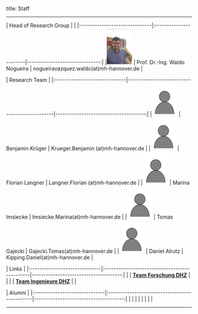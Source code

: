 title: Staff

- - - 

| Head of Research Group                                   |                                      |
|:------------------------------|:-----------------------|-------------------------------:|
|![Portrait](staff/Nogueiraklein.jpg) | Prof. Dr.-Ing. Waldo Nogueira | nogueiravazquez.waldo(at)mh-hannover.de   |

 

| Research Team                                                                                                      |
|:------------------------------|:----------------------------------------------|--------------------------------------:|
|![Portrait](staff/empty.jpg) | Benjamin Krüger        | Krueger.Benjamin (at)mh-hannover.de |
|![Portrait](staff/empty.jpg)	| Florian Langner        | Langner.Florian (at)mh-hannover.de	 |
|![Portrait](staff/empty.jpg)	| Marina Imsiecke 			 | Imsiecke.Marina(at)mh-hannover.de	 |
|![Portrait](staff/empty.jpg)	| Tomas Gajecki 				 | Gajecki.Tomas(at)mh-hannover.de	   |
|![Portrait](staff/empty.jpg)	| Daniel Alrutz 				 | Kipping.Daniel(at)mh-hannover.de	   |




| Links                                                                                                      |
|:------------------------------|:----------------------------------------------|--------------------------------------:|
| | **[Team Forschung DHZ](https://www.hoerzentrum-hannover.de/wir-ueber-uns/team/forschung/)**    |      |
|	| **[Team Ingenieure DHZ](https://www.hoerzentrum-hannover.de/wir-ueber-uns/team/ingenieure/)** 	|  	   |



| Alumni                                                                                                     |
|:------------------------------|:----------------------------------------------|--------------------------------------:|
| |   |      |
|	|  	|  	   |

---------------------------

